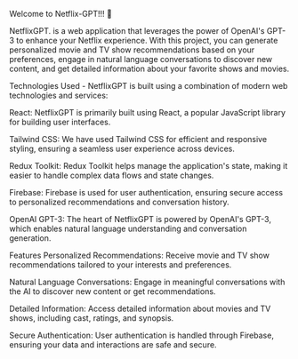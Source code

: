 Welcome to Netflix-GPT!!! 👋

NetflixGPT. is a web application that leverages the power of OpenAI's GPT-3 to enhance your Netflix experience. With this project, you can generate personalized movie and TV show recommendations based on your preferences, engage in natural language conversations to discover new content, and get detailed information about your favorite shows and movies.

Technologies Used -
NetflixGPT is built using a combination of modern web technologies and services:

React: NetflixGPT is primarily built using React, a popular JavaScript library for building user interfaces.

Tailwind CSS: We have used Tailwind CSS for efficient and responsive styling, ensuring a seamless user experience across devices.

Redux Toolkit: Redux Toolkit helps manage the application's state, making it easier to handle complex data flows and state changes.

Firebase: Firebase is used for user authentication, ensuring secure access to personalized recommendations and conversation history.

OpenAI GPT-3: The heart of NetflixGPT is powered by OpenAI's GPT-3, which enables natural language understanding and conversation generation.

Features
Personalized Recommendations: Receive movie and TV show recommendations tailored to your interests and preferences.

Natural Language Conversations: Engage in meaningful conversations with the AI to discover new content or get recommendations.

Detailed Information: Access detailed information about movies and TV shows, including cast, ratings, and synopsis.

Secure Authentication: User authentication is handled through Firebase, ensuring your data and interactions are safe and secure.

